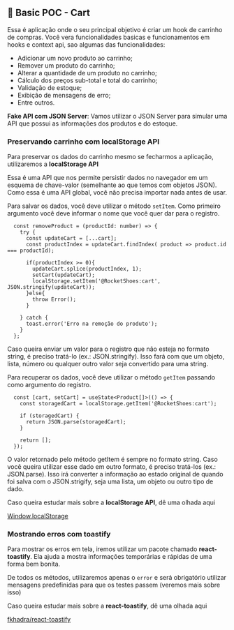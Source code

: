 ## 🛒 Basic POC - Cart

Essa é aplicação onde o seu principal objetivo é criar um hook de carrinho de compras. Você vera funcionalidades basicas e funcionamentos em hooks e context api, sao algumas das funcionalidades:

- Adicionar um novo produto ao carrinho;
- Remover um produto do carrinho;
- Alterar a quantidade de um produto no carrinho;
- Cálculo dos preços sub-total e total do carrinho;
- Validação de estoque;
- Exibição de mensagens de erro;
- Entre outros.

**Fake API com JSON Server**: Vamos utilizar o JSON Server para simular uma API que possui as informações dos produtos e do estoque.

### Preservando carrinho com localStorage API

Para preservar os dados do carrinho mesmo se fecharmos a aplicação, utilizaremos a **localStorage API**

Essa é uma API que nos permite persistir dados no navegador em um esquema de chave-valor (semelhante ao que temos com objetos JSON). Como essa é uma API global, você não precisa importar nada antes de usar. 

Para salvar os dados, você deve utilizar o método `setItem`. Como primeiro argumento você deve informar o nome que você quer dar para o registro.
```tsx
  const removeProduct = (productId: number) => {
    try {
      const updateCart = [...cart];
      const productIndex = updateCart.findIndex( product => product.id === productId);

      if(productIndex >= 0){
        updateCart.splice(productIndex, 1);
        setCart(updateCart);
        localStorage.setItem('@RocketShoes:cart', JSON.stringify(updateCart));
      }else{
        throw Error();
      }

    } catch {
      toast.error('Erro na remoção do produto');
    }
  };

```

Caso queira enviar um valor para o registro que não esteja no formato string, é preciso tratá-lo (ex.: JSON.stringify). Isso fará com que um objeto, lista, número ou qualquer outro valor seja convertido para uma string.

Para recuperar os dados, você deve utilizar o método `getItem` passando como argumento do registro.

```tsx
  const [cart, setCart] = useState<Product[]>(() => {
    const storagedCart = localStorage.getItem('@RocketShoes:cart');

    if (storagedCart) {
      return JSON.parse(storagedCart);
    }

    return [];
  });

```

O valor retornado pelo método getItem é sempre no formato string. Caso você queira utilizar esse dado em outro formato, é preciso tratá-los (ex.: JSON.parse). Isso irá converter a informação ao estado original de quando foi salva com o JSON.strigify, seja uma lista, um objeto ou outro tipo de dado.

Caso queira estudar mais sobre a **localStorage API**, dê uma olhada aqui

[Window.localStorage](https://developer.mozilla.org/pt-BR/docs/Web/API/Window/localStorage)

### Mostrando erros com toastify

Para mostrar os erros em tela, iremos utilizar um pacote chamado **react-toastify**. Ela ajuda a mostra informações temporárias e rápidas de uma forma bem bonita.

De todos os métodos, utilizaremos apenas o `error` e será obrigatório utilizar mensagens predefinidas para que os testes passem (veremos mais sobre isso)

Caso queira estudar mais sobre a **react-toastify**, dê uma olhada aqui

[fkhadra/react-toastify](https://github.com/fkhadra/react-toastify#readme)

